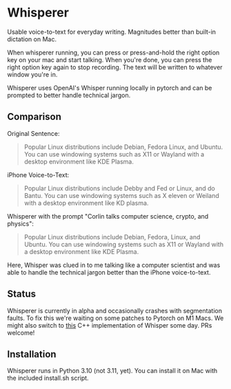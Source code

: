 # Whisperer

Usable voice-to-text for everyday writing. Magnitudes better than built-in dictation on Mac.

When whisperer running, you can press or press-and-hold the right option key on your mac and start talking. When you're done, you can press the right option key again to stop recording. The text will be written to whatever window you're in.

Whisperer uses OpenAI's Whisper running locally in pytorch and can be prompted to better handle technical jargon.

## Comparison

Original Sentence:
> Popular Linux distributions include Debian, Fedora Linux, and Ubuntu. You can use windowing systems such as X11 or Wayland with a desktop environment like KDE Plasma.

iPhone Voice-to-Text:

> Popular Linux distributions include Debby and Fed or Linux, and do Bantu. You can use windowing systems such as X eleven or Weiland with a desktop environment like KD plasma.

Whisperer with the prompt "Corlin talks computer science, crypto, and physics":

> Popular Linux distributions include Debian, Fedora, Linux, and Ubuntu. You can use windowing systems such as X11 or Wayland with a desktop environment like KDE Plasma. 

Here, Whisper was clued in to me talking like a computer scientist and was able to handle the technical jargon better than the iPhone voice-to-text.

## Status

Whisperer is currently in alpha and occasionally crashes with segmentation faults. To fix this we're waiting on some patches to Pytorch on M1 Macs. We might also switch to [this](https://github.com/ggerganov/whisper.cpp) C++ implementation of Whisper some day. PRs welcome!


## Installation

Whisperer runs in Python 3.10 (not 3.11, yet). You can install it on Mac with the included install.sh script.


